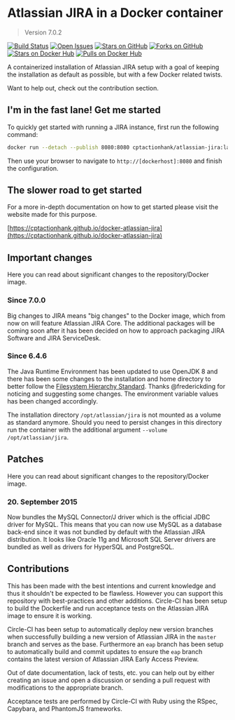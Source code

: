 # Atlassian JIRA in a Docker container

> Version 7.0.2

[![Build Status](https://img.shields.io/circleci/project/cptactionhank/docker-atlassian-jira/master.svg)](https://circleci.com/gh/cptactionhank/docker-atlassian-jira) [![Open Issues](https://img.shields.io/github/issues/cptactionhank/docker-atlassian-jira.svg)](https://github.com/cptactionhank/docker-atlassian-jira) [![Stars on GitHub](https://img.shields.io/github/stars/cptactionhank/docker-atlassian-jira.svg)](https://github.com/cptactionhank/docker-atlassian-jira) [![Forks on GitHub](https://img.shields.io/github/forks/cptactionhank/docker-atlassian-jira.svg)](https://github.com/cptactionhank/docker-atlassian-jira) [![Stars on Docker Hub](https://img.shields.io/docker/stars/cptactionhank/atlassian-jira.svg)](https://registry.hub.docker.com/u/cptactionhank/atlassian-jira) [![Pulls on Docker Hub](https://img.shields.io/docker/pulls/cptactionhank/atlassian-jira.svg)](https://registry.hub.docker.com/u/cptactionhank/atlassian-jira)

A containerized installation of Atlassian JIRA setup with a goal of keeping the installation as default as possible, but with a few Docker related twists.

Want to help out, check out the contribution section.

## I'm in the fast lane! Get me started

To quickly get started with running a JIRA instance, first run the following command:
```bash
docker run --detach --publish 8080:8080 cptactionhank/atlassian-jira:latest
```

Then use your browser to navigate to `http://[dockerhost]:8080` and finish the configuration.

## The slower road to get started

For a more in-depth documentation on how to get started please visit the website made for this purpose.

[https://cptactionhank.github.io/docker-atlassian-jira](https://cptactionhank.github.io/docker-atlassian-jira)

## Important changes

Here you can read about significant changes to the repository/Docker image.

### Since 7.0.0

Big changes to JIRA means "big changes" to the Docker image, which from now on will feature Atlassian JIRA Core. The additional packages will be coming soon after it has been decided on how to approach packaging JIRA Software and JIRA ServiceDesk.

### Since 6.4.6

The Java Runtime Environment has been updated to use OpenJDK 8 and there has been some changes to the installation and home directory to better follow the [Filesystem Hierarchy Standard](http://refspecs.linuxfoundation.org/FHS_3.0/fhs-3.0.txt). Thanks @frederickding for noticing and suggesting some changes. The environment variable values has been changed accordingly.

The installation directory `/opt/atlassian/jira` is not mounted as a volume as standard anymore. Should you need to persist changes in this directory run the container with the additional argument `--volume /opt/atlassian/jira`.

## Patches

Here you can read about significant changes to the repository/Docker image.

### 20. September 2015

Now bundles the MySQL Connector/J driver which is the official JDBC driver for MySQL. This means that you can now use MySQL as a database back-end since it was not bundled by default with the Atlassian JIRA distribution. It looks like Oracle 11g and Microsoft SQL Server drivers are bundled as well as drivers for HyperSQL and PostgreSQL.

## Contributions

This has been made with the best intentions and current knowledge and thus it shouldn't be expected to be flawless. However you can support this repository with best-practices and other additions. Circle-CI has been setup to build the Dockerfile and run acceptance tests on the Atlassian JIRA image to ensure it is working.

Circle-CI has been setup to automatically deploy new version branches when successfully building a new version of Atlassian JIRA in the `master` branch and serves as the base. Furthermore an `eap` branch has been setup to automatically build and commit updates to ensure the `eap` branch contains the latest version of Atlassian JIRA Early Access Preview.

Out of date documentation, lack of tests, etc. you can help out by either creating an issue and open a discussion or sending a pull request with modifications to the appropriate branch.

Acceptance tests are performed by Circle-CI with Ruby using the RSpec, Capybara, and PhantomJS frameworks.
